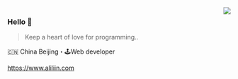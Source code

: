 <img align="right" src="https://github-readme-stats.vercel.app/api?username=aliliin&show_icons=true&icon_color=805AD5&text_color=718096&bg_color=ffffff&hide_title=true" />

### Hello 👋

> Keep a heart of love for programming..

🇨🇳 China Beijing・🕹Web developer

https://www.aliliin.com


